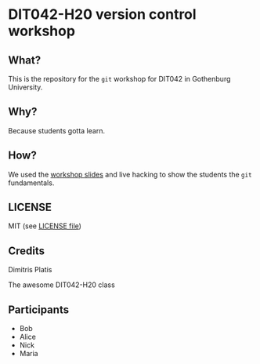 # DIT042-H20 version control workshop

## What?

This is the repository for the `git` workshop for
DIT042 in Gothenburg University.

## Why?

Because students gotta learn.

## How?

We used the [workshop slides](http://plat.is/git) and live
hacking to show the students the `git` fundamentals.

## LICENSE

MIT (see [LICENSE file](LICENSE))

## Credits

Dimitris Platis

The awesome DIT042-H20 class

## Participants

* Bob
* Alice
* Nick
* Maria
